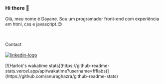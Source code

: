 ### Hi there 👋

Olá, meu nome é Dayane. Sou um programador front-end com experiência em html, css e javascript.:blush:

<br>
<br>
Contact
<br>
<br>
<a href="https://www.linkedin.com/in/dayane-soares-7196a526a"><img src="https://img.shields.io/badge/LinkedIn-0077B5?style=for-the-badge&logo=linkedin&logoColor=white" alt="linkedin-logo"><a/>
<br>
<br>
[![Harlok's wakatime stats](https://github-readme-stats.vercel.app/api/wakatime?username=ffflabs)](https://github.com/anuraghazra/github-readme-stats)
